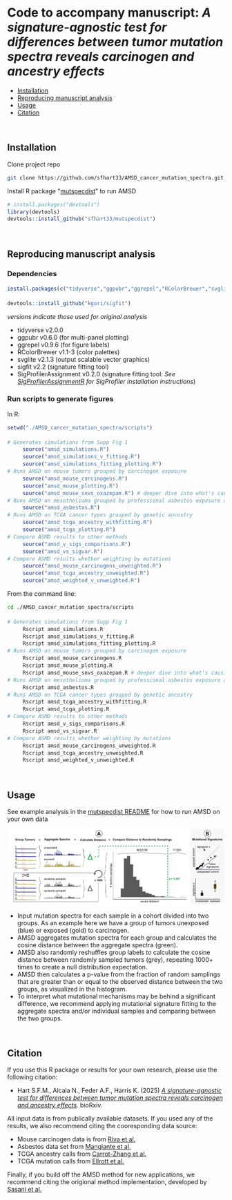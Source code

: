 # Code to accompany manuscript: *A signature-agnostic test for differences between tumor mutation spectra reveals carcinogen and ancestry effects*

- [Installation](#installation)
- [Reproducing manuscript analysis](#reproducing-manuscript-analysis)
- [Usage](#usage)
- [Citation](#citation)

<br/>

## Installation

Clone project repo

```sh
git clone https://github.com/sfhart33/AMSD_cancer_mutation_spectra.git
```

Install R package "[mutspecdist](https://github.com/sfhart33/mutspecdist)" to run AMSD

```r
# install.packages("devtools")
library(devtools)
devtools::install_github("sfhart33/mutspecdist")
```

<br/>

## Reproducing manuscript analysis

### Dependencies



```r
install.packages(c("tidyverse","ggpubr","ggrepel","RColorBrewer","svglite"))

devtools::install_github("kgori/sigfit")
```

*versions indicate those used for original analysis*
- tidyverse               v2.0.0
- ggpubr                  v0.6.0   (for multi-panel plotting)
- ggrepel                 v0.9.6   (for figure labels)
- RColorBrewer            v1.1-3   (color palettes)
- svglite                 v2.1.3   (output scalable vector graphics)
- sigfit                  v2.2     (signature fitting tool)
- SigProfilerAssignment   v0.2.0   (signature fitting tool: *See [SigProfilerAssignmentR](https://github.com/AlexandrovLab/SigProfilerAssignmentR) for SigProfiler installation instructions*)

### Run scripts to generate figures

In R:
```r
setwd("./AMSD_cancer_mutation_spectra/scripts")

# Generates simulations from Supp Fig 1
     source("amsd_simulations.R")   
     source("amsd_simulations_v_fitting.R")   
     source("amsd_simulations_fitting_plotting.R")   
# Runs AMSD on mouse tumors grouped by carcinogen exposure
     source("amsd_mouse_carcinogens.R")   
     source("amsd_mouse_plotting.R")
     source("amsd_mouse_snvs_oxazepam.R") # deeper dive into what's causing oxazepam difference (requires additional Bioconductor packages)
# Runs AMSD on mesothelioma grouped by professional asbestos exposure and plots results
     source("amsd_asbestos.R")  
# Runs AMSD on TCGA cancer types grouped by genetic ancestry
     source("amsd_tcga_ancestry_withfitting.R")        
     source("amsd_tcga_plotting.R")
# Compare ASMD results to other methods
     source("amsd_v_sigs_comparisons.R")
     source("amsd_vs_sigvar.R")
# Compare ASMD results whether weighting by mutations
     source("amsd_mouse_carcinogens_unweighted.R")
     source("amsd_tcga_ancestry_unweighted.R")
     source("amsd_weighted_v_unweighted.R")
```

From the command line:
```sh
cd ./AMSD_cancer_mutation_spectra/scripts

# Generates simulations from Supp Fig 1
     Rscript amsd_simulations.R
     Rscript amsd_simulations_v_fitting.R 
     Rscript amsd_simulations_fitting_plotting.R
# Runs AMSD on mouse tumors grouped by carcinogen exposure
     Rscript amsd_mouse_carcinogens.R   
     Rscript amsd_mouse_plotting.R
     Rscript amsd_mouse_snvs_oxazepam.R # deeper dive into what's causing oxazepam difference (requires additional Bioconductor packages)
# Runs AMSD on mesothelioma grouped by professional asbestos exposure and plots results
     Rscript amsd_asbestos.R
# Runs AMSD on TCGA cancer types grouped by genetic ancestry
     Rscript amsd_tcga_ancestry_withfitting.R      
     Rscript amsd_tcga_plotting.R
# Compare ASMD results to other methods
     Rscript amsd_v_sigs_comparisons.R
     Rscript amsd_vs_sigvar.R
# Compare ASMD results whether weighting by mutations
     Rscript amsd_mouse_carcinogens_unweighted.R
     Rscript amsd_tcga_ancestry_unweighted.R
     Rscript amsd_weighted_v_unweighted.R
```


<br/>

## Usage

See example analysis in the [mutspecdist README](https://github.com/sfhart33/mutspecdist) for how to run AMSD on your own data

![AMSD method](outputs/figures_versions/Figure1_2025-04-29.png)

- Input mutation spectra for each sample in a cohort divided into two groups. As an example here we have a group of tumors unexposed (blue) or exposed (gold) to carcinogen.
- AMSD aggregates mutation spectra for each group and calculates the cosine distance between the aggregate spectra (green).
- AMSD also randomly reshuffles group labels to calculate the cosine distance between randomly sampled tumors (grey), repeating 1000+ times to create a null distribution expectation.
- AMSD then calculates a p-value from the fraction of random samplings that are greater than or equal to the observed distance between the two groups, as visualized in the histogram.
- To interpret what mutational mechanisms may be behind a significant difference, we recommend applying mutational signature fitting to the aggregate spectra and/or individual samples and comparing between the two groups.

<br/>

## Citation

If you use this R package or results for your own research, please use the following citation:

- Hart S.F.M., Alcala N., Feder A.F., Harris K. (2025) *[A signature-agnostic test for differences between tumor mutation spectra reveals carcinogen and ancestry effects](https://www.biorxiv.org/content/10.1101/2025.05.15.654154v1)*. bioRxiv.

All input data is from publically available datasets. If you used any of the results, we also recommend citing the cooresponding data source:

- Mouse carcinogen data is from [Riva et al.](https://www.nature.com/articles/s41588-020-0692-4)
- Asbestos data set from [Mangiante et al.](https://www.nature.com/articles/s41588-023-01321-1)
- TCGA ancestry calls from [Carrot-Zhang et al.](https://www.sciencedirect.com/science/article/pii/S1535610820302117?via%3Dihub)
- TCGA mutation calls from [Ellrott et al.](https://www.sciencedirect.com/science/article/pii/S2405471218300966?via%3Dihub)

Finally, if you build off the AMSD method for new applications, we recommend citing the origional method implementation, developed by [Sasani et al.](https://elifesciences.org/articles/89096)

